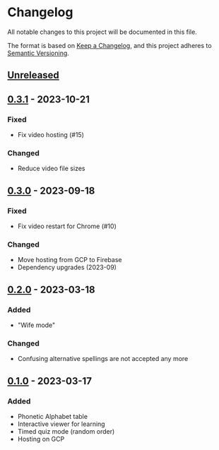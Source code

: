 # Changelog

All notable changes to this project will be documented in this file.

The format is based on [Keep a Changelog](https://keepachangelog.com/en/1.0.0/),
and this project adheres to [Semantic Versioning](https://semver.org/spec/v2.0.0.html).

## [Unreleased]

## [0.3.1] - 2023-10-21

### Fixed

- Fix video hosting (#15)

### Changed

- Reduce video file sizes

## [0.3.0] - 2023-09-18

### Fixed

- Fix video restart for Chrome (#10)

### Changed

- Move hosting from GCP to Firebase
- Dependency upgrades (2023-09)

## [0.2.0] - 2023-03-18

### Added

- "Wife mode"

### Changed

- Confusing alternative spellings are not accepted any more

## [0.1.0] - 2023-03-17

### Added

- Phonetic Alphabet table
- Interactive viewer for learning
- Timed quiz mode (random order)
- Hosting on GCP

[Unreleased]: https://github.com/LajosCseppento/bravo-yankee/compare/v0.3.1...HEAD
[0.3.1]: https://github.com/LajosCseppento/bravo-yankee/releases/tag/v0.3.1
[0.3.0]: https://github.com/LajosCseppento/bravo-yankee/releases/tag/v0.3.0
[0.2.0]: https://github.com/LajosCseppento/bravo-yankee/releases/tag/v0.2.0
[0.1.0]: https://github.com/LajosCseppento/bravo-yankee/releases/tag/v0.1.0
